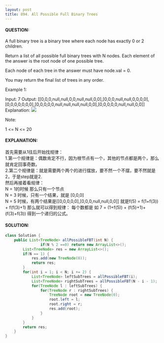 ```yaml
---
layout: post
title: 894. All Possible Full Binary Trees
---
```

#### QUESTION:
A full binary tree is a binary tree where each node has exactly 0 or 2 children.

Return a list of all possible full binary trees with N nodes.  Each element of the answer is the root node of one possible tree.

Each node of each tree in the answer must have node.val = 0.

You may return the final list of trees in any order.

 

Example 1:

Input: 7
Output: [[0,0,0,null,null,0,0,null,null,0,0],[0,0,0,null,null,0,0,0,0],[0,0,0,0,0,0,0],[0,0,0,0,0,null,null,null,null,0,0],[0,0,0,0,0,null,null,0,0]]
Explanation:
![](https://s3-lc-upload.s3.amazonaws.com/uploads/2018/08/22/fivetrees.png)
 

Note:

1 <= N <= 20
#### EXPLANATION:

首先需要从1往后开始找规律：  
1.第一个规律是：偶数肯定不行，因为根节点有一个，其他的节点都是两个，那么就肯定回事奇数。  
2.第二个规律是：就是需要两个两个的进行摆放，要不然一个不摆，要不然就是2，于是step就是2.  
然后再接着看规律：  
N = 1的时候 那么只有一个节点  
N = 3 时候，只有一个结果，就是 [0,0,0]  
N = 5 时候，有两个结果是[[0,0,0,0,0],[0,0,0,null,null,0,0]] 就是f(5) = f(1+f(3)) + f(f(3)+1)
那么就可以得到规律：
每个数都是 如 7 = (1+f(5)) + (f(5)+1)+ (f(3)+f(3))
得到一个递归的公式。


#### SOLUTION:
```JAVA
class Solution {
    public List<TreeNode> allPossibleFBT(int N) {
                if(N % 2 ==0) return new ArrayList<>();
        List<TreeNode> res = new ArrayList<>();
        if(N == 1) {
            res.add(new TreeNode(0));
            return res;
        }
        for(int i = 1; i < N; i += 2) {
            List<TreeNode> leftSubTrees = allPossibleFBT(i);
            List<TreeNode> rightSubTrees = allPossibleFBT(N - i - 1);
            for(TreeNode l : leftSubTrees) {
                for(TreeNode r : rightSubTrees) {
                    TreeNode root = new TreeNode(0);
                    root.left = l;
                    root.right = r;
                    res.add(root);
                }
            }
        }
        return res;
    }
}
```

